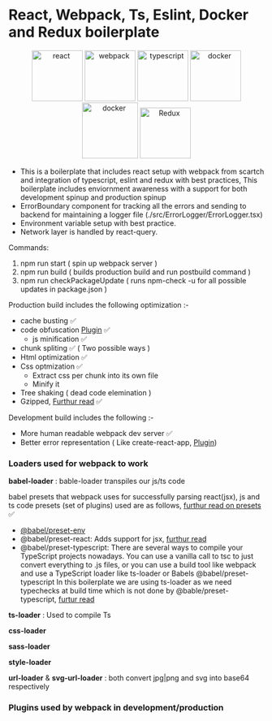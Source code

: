 # **React, Webpack, Ts, Eslint, Docker and Redux boilerplate**

<p align="center">
  <img src="https://upload.wikimedia.org/wikipedia/commons/a/a7/React-icon.svg" alt="react" width="100"/>
  <img src="https://webpack.js.org/assets/icon-square-big.svg" alt="webpack" width="100">
  <img src="https://upload.wikimedia.org/wikipedia/commons/4/4c/Typescript_logo_2020.svg" alt="typescript" width="100">
  <img src="https://upload.wikimedia.org/wikipedia/commons/e/e3/ESLint_logo.svg" alt="docker" width="100"/>
  <img src="https://www.docker.com/wp-content/uploads/2022/03/Moby-logo.png" alt="docker" width="110"/>
  <img src="https://raw.githubusercontent.com/reduxjs/redux/master/logo/logo.png" alt="Redux" width="100"/>
</p>

- This is a boilerplate that includes react setup with webpack from scartch and integration of
  typescript, eslint and redux with best practices, This boilerplate includes enviornment awareness with a support for both development spinup and production spinup
- ErrorBoundary component for tracking all the errors and sending to backend for
  maintaining a logger file (./src/ErrorLogger/ErrorLogger.tsx)
- Environment variable setup with best practice.
- Network layer is handled by react-query.

Commands:

1. npm run start ( spin up webpack server )
2. npm run build ( builds production build and run postbuild command )
3. npm run checkPackageUpdate ( runs npm-check -u for all possible updates in package.json )

Production build includes the following optimization :-

- cache busting :white_check_mark:
- code obfuscation [Plugin](https://www.npmjs.com/package/webpack-obfuscator) :white_check_mark:
  - js minification :white_check_mark:
- chunk spliting :white_check_mark: ( Two possible ways )
- Html optimization :white_check_mark:
- Css optmization :white_check_mark:
  - Extract css per chunk into its own file
  - Minify it
- Tree shaking ( dead code elemination )
- Gzipped, [Furthur read](https://stackoverflow.com/questions/50442039/compression-webpack-plugin) :white_check_mark:

Development build includes the following :-

- More human readable webpack dev server :white_check_mark:
- Better error representation ( Like create-react-app, [Plugin](https://www.npmjs.com/package/error-overlay-webpack-plugin))

### Loaders used for webpack to work

**babel-loader** :
bable-loader transpiles our js/ts code

babel presets that webpack uses for successfully parsing react(jsx), js and ts code
presets (set of plugins) used are as follows, [furthur read on presets](https://www.newline.co/fullstack-react/articles/what-are-babel-plugins-and-presets/) :white_check_mark:

- [@babel/preset-env](https://babeljs.io/docs/en/babel-preset-env)
- @babel/preset-react:
  Adds support for jsx, [furthur read](https://babeljs.io/docs/en/babel-preset-react)
- @babel/preset-typescript:
  There are several ways to compile your TypeScript projects nowadays. You can use a vanilla call to tsc to just convert everything to .js files, or you can use a build tool like webpack and use a TypeScript loader like ts-loader or Babels @babel/preset-typescript
  In this boilerplate we are using ts-loader as we need typechecks at build time which is not done by
  @bable/preset-typescript, [furtur read](https://evanlouie.github.io/posts/typescript-babel-preset-typescript-ts-loader)

**ts-loader** :
Used to compile Ts

**css-loader**

**sass-loader**

**style-loader**

**url-loader** & **svg-url-loader** :
both convert jpg|png and svg into base64 respectively

### Plugins used by webpack in development/production
